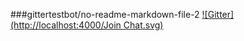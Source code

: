 ###gittertestbot/no-readme-markdown-file-2
[![Gitter](http://localhost:4000/Join Chat.svg)](http://localhost:5000/gittertestbot/no-readme-markdown-file-2?utm_source=badge&utm_medium=badge&utm_campaign=pr-badge)